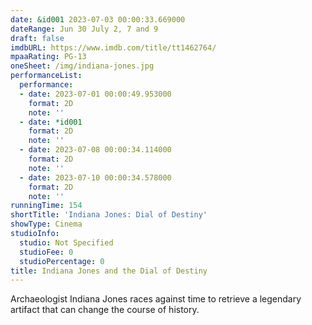 ```yaml
---
date: &id001 2023-07-03 00:00:33.669000
dateRange: Jun 30 July 2, 7 and 9
draft: false
imdbURL: https://www.imdb.com/title/tt1462764/
mpaaRating: PG-13
oneSheet: /img/indiana-jones.jpg
performanceList:
  performance:
  - date: 2023-07-01 00:00:49.953000
    format: 2D
    note: ''
  - date: *id001
    format: 2D
    note: ''
  - date: 2023-07-08 00:00:34.114000
    format: 2D
    note: ''
  - date: 2023-07-10 00:00:34.578000
    format: 2D
    note: ''
runningTime: 154
shortTitle: 'Indiana Jones: Dial of Destiny'
showType: Cinema
studioInfo:
  studio: Not Specified
  studioFee: 0
  studioPercentage: 0
title: Indiana Jones and the Dial of Destiny
---
```


Archaeologist Indiana Jones races against time to retrieve a legendary artifact that can change the course of history.